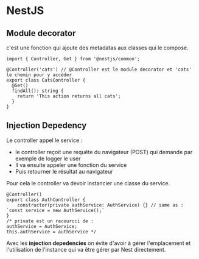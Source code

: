# NestJS

## Module decorator
c'est une fonction qui ajoute des metadatas aux classes qui le compose.

```TS
import { Controller, Get } from '@nestjs/common';

@Controller('cats') // @Controller est le module decorator et 'cats' le chemin pour y accèder
export class CatsController {
  @Get()
  findAll(): string {
    return 'This action returns all cats';
  }
}
```

## Injection Depedency
Le controller appel le service :
- le controller reçoit une requête du navigateur (POST) qui demande par exemple de logger le user 
- Il va ensuite appeler une fonction du service 
- Puis retourner le résultat au navigateur

Pour cela le controller va devoir instancier une classe du service.

```TS
@Controller()
export class AuthController {
    constructor(private authService: AuthService) {} // same as : `const service = new AuthService();`
}
/* private est un racourcci de :
authService = AuthService;
this.authService = authService */
```

Avec les **injection depedencies** on évite d'avoir à gérer l'emplacement et l'utilisation de l'instance qui va être gérer par Nest directement.